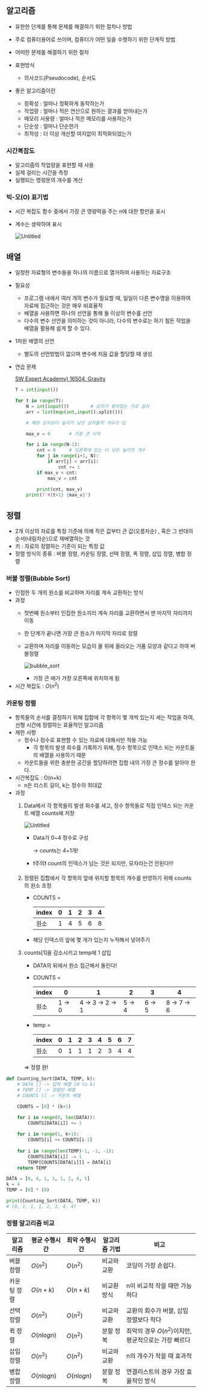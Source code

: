 ## 알고리즘
- 유한한 단계를 통해 문제를 해결하기 위한 절차나 방법
- 주로 컴퓨터용어로 쓰이며, 컴퓨터가 어떤 일을 수행하기 위한 단계적 방법
- 어떠한 문제를 해결하기 위한 절차

- 표현방식
    - 의사코드(Pseudocode), 순서도
- 좋은 알고리즘이란
    - 정확성 : 얼마나 정확하게 동작하는가
    - 작업량 : 얼마나 적은 연산으로 원하는 결과를 얻어내는가
    - 메모리 사용량 : 얼마나 적은 메모리를 사용하는가
    - 단순성 : 얼마나 단순한가
    - 최적성 : 더 이상 개선할 여지없이 최적화되었는가

### 시간복잡도

- 알고리즘의 작업량을 표현할 때 사용
- 실제 걸리는 시간을 측정
- 실행되는 명령문의 개수를 계산

### 빅-오(O) 표기법

- 시간 복잡도 함수 중에서 가장 큰 영량력을 주는 n에 대한 항만을 표시
- 계수는 생략하여 표시
    
    ![Untitled](./asset/bigO.png)
    

## 배열

- 일정한 자료형의 변수들을 하나의 이름으로 열거하여 사용하는 자료구조
- 필요성
    - 프로그램 내에서 여러 개의 변수가 필요할 때, 일일이 다른 변수명을 이용하여 자료에 접근하는 것은 매우 비효율적
    - 배열을 사용하면 하나의 선언을 통해 둘 이상의 변수를 선언
    - 다수의 변수 선언을 의미하는 것이 아니라, 다수의 변수로는 하기 힘든 작업을 배열을 활용해 쉽게 할 수 있다.

- 1차원 배열의 선언
    - 별도의 선언방법이 없으며 변수에 처음 값을 할당할 때 생성

- 연습 문제
    
    [SW Expert Academy) 16504. Gravity](https://swexpertacademy.com/main/code/userProblem/userProblemDetail.do?fromProbList=N&deleteYn=N&contestProbId=AYZOEkza5qMDFARc&topPath=code&lastPath=problemDetail&secondPath=problem&menuBreakDown=swea.code.menu&menuBreakDown=swea.code.problem.menu&menuDesc=swea.code.desc&menuDesc=swea.code.problem.desc&contextPath=/main&locale=ko-kr,ko;q=0.9,en-us;q=0.8,en;q=0.7&serverName=localhost&localeLanguage=ko_KR&localeLanguage2=Ko_KR&remoteAddr=175.209.62.8&scripts=/js/init/jquery-debug.js&scripts=/js/init/jquery-ui.js&scripts=/js/init/jquery.validate.js&scripts=/js/common.js&NOTICE_NEW_COUNT=0&ssoLogin=false&hasSDPAdminLinkAuth=false&systemAdmin=false&backendAdmin=false&isTechBlogManager=false&CURRENT_MENU_AUTHORIZATION=READ&CURRENT_MENU_AUTHORIZATION=UPDATE&CURRENT_MENU_AUTHORIZATION=EXECUTE&CURRENT_MENU_AUTHORIZATION=DOWNLOAD&logoMainfileName=logo_company.png)

    ```python
    T = int(input())
    
    for t in range(T):
        N = int(input())        # 상자가 쌓여있는 가로 길이
        arr = list(map(int,input().split()))
    
        # 해당 상자보다 높이가 낮은 상자들의 개수가 답
    
        max_v = 0       # 가장 큰 낙차
    
        for i in range(N-1):
            cnt = 0     # 오른쪽에 있는 더 낮은 높이의 개수
            for j in range(i+1, N):
                if arr[j] < arr[i]:
                    cnt += 1
            if max_v < cnt:
                max_v = cnt
        
            print(cnt, max_v)
        print(f'#{t+1} {max_v}')
    ```
    
    


## 정렬

- 2개 이상의 자료를 특정 기준에 의해 작은 값부터 큰 값(오름차순) , 혹은 그 반대의 순서(내림차순)으로 재배열하는 것
- 키 : 자료의 정렬하는 기준이 되는 특정 값
- 정렬 방식의 종류 : 버블 정렬, 카운팅 정렬, 선택 정렬, 퀵 정렬, 삽입 정렬, 병합 정렬

### 버블 정렬(Bubble Sort)

- 인접한 두 개의 원소를 비교하며 자리를 계속 교환하는 방식
- 과정
    - 첫번째 원소부터 인접한 원소끼리 계속 자리를 교환하면서 맨 마지막 자리까지 이동
    - 한 단계가 끝나면 가장 큰 원소가 마지막 자리로 정렬
    - 교환하며 자리를 이동하는 모습이 물 위에 올라오는 거품 모양과 같다고 하여 버블정렬
        
        ![bubble_sort](./asset/bubble_sort.png)
        
        - 가장 큰 애가 가장 오른쪽에 위치하게 됨
- 시간 복잡도 : $O(n^2)$

### 카운팅 정렬

- 항목들의 순서를 결정하기 위해 집합에 각 항목이 몇 개씩 있는지 세는 작업을 하여, 선형 시간에 정렬하는 효율적인 알고리즘
- 제한 사항
    - 정수나 정수로 표현할 수 있는 자료에 대해서만 적용 가능
        - 각 항목의 발생 회수를 기록하기 위해, 정수 항목으로 인덱스 되는 카운트들의 배열을 사용하기 때문
    - 카운트들을 위한 충분한 공간을 할당하려면 집합 내의 가장 큰 정수를 알아야 한다.
- 시간복잡도 : O(n+k)
    - n은 리스트 길이, k는 정수의 최대값
- 과정
    1. Data에서 각 항목들의 발생 회수를 세고, 정수 항목들로 직접 인덱스 되는 카운트 배열 counts에 저장
        
        ![Untitled](./asset/counting_sort.png)
        
        - Data가 0~4 정수로 구성
            
            → counts는 4+1개!
            
        - ❗주의❗ count의 인덱스가 남는 것은 되지만, 모자라는건 안된다!!!
    2. 정렬된 집합에서 각 항목의 앞에 위치할 항목의 개수를 반영하기 위해 counts의 원소 조정
        - COUNTS =
            
            
            | index | 0 | 1 | 2 | 3 | 4 |
            | --- | --- | --- | --- | --- | --- |
            | 원소 | 1 | 4 | 5 | 6 | 8  |
        - 해당 인덱스의 앞에 몇 개가 있는지 누적해서 넣어주기
    3. counts[1]을 감소시키고 temp에 1 삽입
        - DATA의 뒤에서 원소 접근해서 돌린다!
        - COUNTS =
            
            
            | index | 0 | 1 | 2 | 3 | 4 |
            | --- | --- | --- | --- | --- | --- |
            | 원소 | 1 → 0 | 4 → 3 → 2 → 1 | 5 → 4 | 6 → 5 | 8 → 7 → 6 |
        - temp =
            
            
            | index | 0 | 1 | 2 | 3 | 4 | 5 | 6 | 7 |
            | --- | --- | --- | --- | --- | --- | --- | --- | --- |
            | 원소 | 0 | 1 | 1 | 1 | 2 | 3 | 4 | 4 |
        
        ⇒ 정렬 완!
        

```python
def Counting_Sort(DATA, TEMP, k):
    # DATA [] -> 입력 배열 (0 to k)
    # TEMP [] -> 정렬된 배열
    # COUNTS [] -> 카운트 배열

    COUNTS = [0] * (k+1)

    for i in range(0, len(DATA)):
        COUNTS[DATA[i]] += 1
    
    for i in range(1, k+1):
        COUNTS[i] += COUNTS[i-1]
    
    for i in range(len(TEMP)-1, -1, -1):
        COUNTS[DATA[i]] -= 1
        TEMP[COUNTS[DATA[i]]] = DATA[i]
    return TEMP

DATA = [0, 4, 1, 3, 1, 2, 4, 1]
k = 4
TEMP = [0] * (8)

print(Counting_Sort(DATA, TEMP, k))
# [0, 1, 1, 1, 2, 3, 4, 4]
```

### 정렬 알고리즘 비교

| 알고리즘 | 평균 수행시간 | 최악 수행시간 | 알고리즘 기법 | 비고 |
| --- | --- | --- | --- | --- |
| 버블 정렬 | $O(n^2)$ | $O(n^2)$ | 비교와 교환 | 코딩이 가장 손쉽다. |
| 카운팅 정렬 | $O(n+k)$ | $O(n+k)$ | 비교환 방식 | n이 비교적 작을 때만 가능하다 |
| 선택 정렬 | $O(n^2)$ | $O(n^2)$ | 비교와 교환 | 교환의 회수가 버블, 삽입정렬보다 작다 |
| 퀵 정렬 | $O(n log n)$ | $O(n^2)$ | 분할 정복 | 최악의 경우 $O(n^2)$이지만, 평균적으로는 가장 빠르다 |
| 삽입 정렬 | $O(n^2)$ | $O(n^2)$ | 비교와 교환 | n의 개수가 작을 때 효과적 |
| 병합 정렬 | $O(n log n)$ | $O(n log n)$ | 분할 정복 | 연결리스트의 경우 가장 효율적인 방식 |

